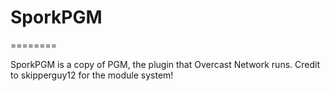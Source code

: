# SporkPGM #
========

SporkPGM is a copy of PGM, the plugin that Overcast Network runs.
Credit to skipperguy12 for the module system!